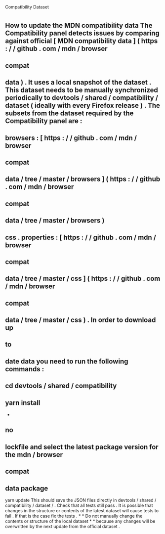 #
Compatibility
Dataset
#
#
How
to
update
the
MDN
compatibility
data
The
Compatibility
panel
detects
issues
by
comparing
against
official
[
MDN
compatibility
data
]
(
https
:
/
/
github
.
com
/
mdn
/
browser
-
compat
-
data
)
.
It
uses
a
local
snapshot
of
the
dataset
.
This
dataset
needs
to
be
manually
synchronized
periodically
to
devtools
/
shared
/
compatibility
/
dataset
(
ideally
with
every
Firefox
release
)
.
The
subsets
from
the
dataset
required
by
the
Compatibility
panel
are
:
-
browsers
:
[
https
:
/
/
github
.
com
/
mdn
/
browser
-
compat
-
data
/
tree
/
master
/
browsers
]
(
https
:
/
/
github
.
com
/
mdn
/
browser
-
compat
-
data
/
tree
/
master
/
browsers
)
-
css
.
properties
:
[
https
:
/
/
github
.
com
/
mdn
/
browser
-
compat
-
data
/
tree
/
master
/
css
]
(
https
:
/
/
github
.
com
/
mdn
/
browser
-
compat
-
data
/
tree
/
master
/
css
)
.
In
order
to
download
up
-
to
-
date
data
you
need
to
run
the
following
commands
:
-
cd
devtools
/
shared
/
compatibility
-
yarn
install
-
-
no
-
lockfile
and
select
the
latest
package
version
for
the
mdn
/
browser
-
compat
-
data
package
-
yarn
update
This
should
save
the
JSON
files
directly
in
devtools
/
shared
/
compatibility
/
dataset
/
.
Check
that
all
tests
still
pass
.
It
is
possible
that
changes
in
the
structure
or
contents
of
the
latest
dataset
will
cause
tests
to
fail
.
If
that
is
the
case
fix
the
tests
.
*
*
Do
not
manually
change
the
contents
or
structure
of
the
local
dataset
*
*
because
any
changes
will
be
overwritten
by
the
next
update
from
the
official
dataset
.
